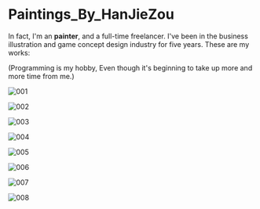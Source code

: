# Paintings_By_HanJieZou

In fact, I'm an **painter**, and a full-time freelancer.
I've been in the business illustration and game concept design industry for five years. These are my works:


(Programming is my hobby, Even though it's beginning to take up more and more time from me.)



![001](Docs/pai-5-1-23f-2c.jpg)


![002](Docs/pai-02-3-A23m-2c.jpg)


![003](Docs/pai-5-5-10-2c.jpg)


![004](Docs/pai-4-2-2-c.jpg)


![005](Docs/se-HE-1-09-2c.jpg)


![006](Docs/001-2c.jpg)


![007](Docs/F-S1-2-12-6f-2c.jpg)


![008](Docs/se0621-2-2line4t-1red2-2c.jpg)

